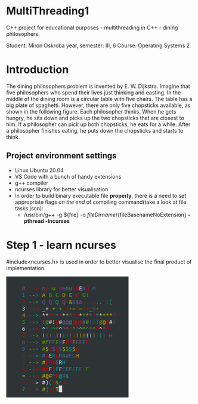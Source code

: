 # MultiThreading1
C++ project for educational purposes - multithreading in C++ - dining philosophers. 

Student: Miron Oskroba
year, semester: III, 6
Course: Operating Systems 2

# Introduction
The dining philosophers problem is invented by E. W. Dijkstra. Imagine that five philosophers who spend their lives just thinking and easting. In the middle of the dining room is a circular table with five chairs. The table has a big plate of spaghetti. However, there are only five chopsticks available, as shown in the following figure. Each philosopher thinks. When he gets hungry, he sits down and picks up the two chopsticks that are closest to him. If a philosopher can pick up both chopsticks, he eats for a while. After a philosopher finishes eating, he puts down the chopsticks and starts to think.

## Project environment settings
- Linux Ubuntu 20.04
- VS Code with a bunch of handy extensions
- g++ compiler
- ncurses library for better visualisation
- In order to build binary executable file **properly**, there is a need to set appropriate flags *on the end* of compiling command(take a look at file tasks.json):
  - /usr/bin/g++ -g ${file} -o ${fileDirname}/${fileBasenameNoExtension} **-pthread -lncurses**


# Step 1 - learn ncurses
#include<ncurses.h> is used in order to better visualise the final product of implementation.

![Alt text](/readme-files/readme-ncurses.png?raw=true "learning ncurses")
